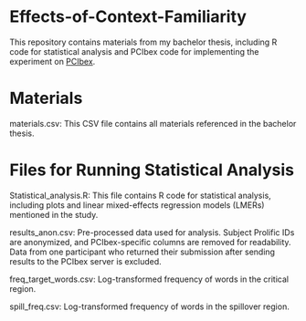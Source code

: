 # Effects-of-Context-Familiarity
This repository contains materials from my bachelor thesis, including R code for statistical analysis and PCIbex code for implementing the experiment on [PCIbex](https://farm.pcibex.net/).

# Materials
materials.csv: This CSV file contains all materials referenced in the bachelor thesis.

# Files for Running Statistical Analysis
Statistical_analysis.R: This file contains R code for statistical analysis, including plots and linear mixed-effects regression models (LMERs) mentioned in the study.

results_anon.csv: Pre-processed data used for analysis. Subject Prolific IDs are anonymized, and PCIbex-specific columns are removed for readability. Data from one participant who returned their submission after sending results to the PCIbex server is excluded.

freq_target_words.csv: Log-transformed frequency of words in the critical region.

spill_freq.csv: Log-transformed frequency of words in the spillover region.

